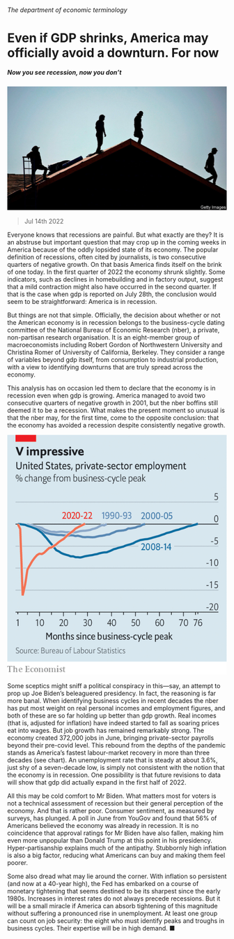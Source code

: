 ###### The department of economic terminology

# Even if GDP shrinks, America may officially avoid a downturn. For now 

##### Now you see recession, now you don’t 

![image](images/20220716_USP502.jpg) 

> Jul 14th 2022 

Everyone knows that recessions are painful. But what exactly are they? It is an abstruse but important question that may crop up in the coming weeks in America because of the oddly lopsided state of its economy. The popular definition of recessions, often cited by journalists, is two consecutive quarters of negative growth. On that basis America finds itself on the brink of one today. In the first quarter of 2022 the economy shrunk slightly. Some indicators, such as declines in homebuilding and in factory output, suggest that a mild contraction might also have occurred in the second quarter. If that is the case when gdp is reported on July 28th, the conclusion would seem to be straightforward: America is in recession.

But things are not that simple. Officially, the decision about whether or not the American economy is in recession belongs to the business-cycle dating committee of the National Bureau of Economic Research (nber), a private, non-partisan research organisation. It is an eight-member group of macroeconomists including Robert Gordon of Northwestern University and Christina Romer of University of California, Berkeley. They consider a range of variables beyond gdp itself, from consumption to industrial production, with a view to identifying downturns that are truly spread across the economy.

This analysis has on occasion led them to declare that the economy is in recession even when gdp is growing. America managed to avoid two consecutive quarters of negative growth in 2001, but the nber boffins still deemed it to be a recession. What makes the present moment so unusual is that the nber may, for the first time, come to the opposite conclusion: that the economy has avoided a recession despite consistently negative growth.

![image](images/20220716_USC169.png) 


Some sceptics might sniff a political conspiracy in this—say, an attempt to prop up Joe Biden’s beleaguered presidency. In fact, the reasoning is far more banal. When identifying business cycles in recent decades the nber has put most weight on real personal incomes and employment figures, and both of these are so far holding up better than gdp growth. Real incomes (that is, adjusted for inflation) have indeed started to fall as soaring prices eat into wages. But job growth has remained remarkably strong. The economy created 372,000 jobs in June, bringing private-sector payrolls beyond their pre-covid level. This rebound from the depths of the pandemic stands as America’s fastest labour-market recovery in more than three decades (see chart). An unemployment rate that is steady at about 3.6%, just shy of a seven-decade low, is simply not consistent with the notion that the economy is in recession. One possibility is that future revisions to data will show that gdp did actually expand in the first half of 2022.

All this may be cold comfort to Mr Biden. What matters most for voters is not a technical assessment of recession but their general perception of the economy. And that is rather poor. Consumer sentiment, as measured by surveys, has plunged. A poll in June from YouGov and  found that 56% of Americans believed the economy was already in recession. It is no coincidence that approval ratings for Mr Biden have also fallen, making him even more unpopular than Donald Trump at this point in his presidency. Hyper-partisanship explains much of the antipathy. Stubbornly high inflation is also a big factor, reducing what Americans can buy and making them feel poorer.

Some also dread what may lie around the corner. With inflation so persistent (and now at a 40-year high), the Fed has embarked on a course of monetary tightening that seems destined to be its sharpest since the early 1980s. Increases in interest rates do not always precede recessions. But it will be a small miracle if America can absorb tightening of this magnitude without suffering a pronounced rise in unemployment. At least one group can count on job security: the eight who must identify peaks and troughs in business cycles. Their expertise will be in high demand. ■

